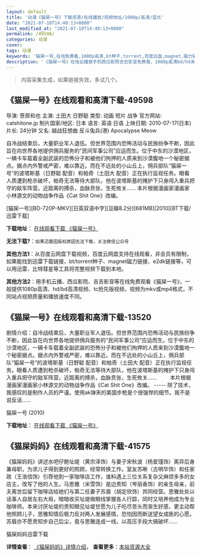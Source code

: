 ```yaml
---
layout: default
title: '动漫《猫屎一号》下载资源/在线播放/视频地址/1080p/高清/蓝光'
date: "2021-07-10T14:40:13+0800"
last_modified_at: "2021-07-10T14:40:13+0800"
permalink: /49598/
categories: 动漫
cover:
tags: 动漫
keywords: '猫屎一号,在线免费看,1080p高清,bt种子,torrent,百度云盘,magnet,磁力链,迅雷下载资源'
description: '《猫屎一号》在线云播放手机西瓜影院吉吉影音免费看，1080p高清bd/hd未删减完整版和tc抢先枪版，mkv/mp4格式，附带bt/torrent种子、magnet/磁力链、百度云盘、网盘资源迅雷下载链接'
---
```


>内容采集生成，如果链接失效，多试几个。


## 《猫屎一号》在线观看和高清下载-49598

导演: 笹原和也 主演: 土田大 日野聪 类型: 动画 短片 战争 官方网站: catshitone.jp 制片国家/地区: 日本 语言: 英语 日语 上映日期: 2010-07-17(日本) 片长: 24分钟 又名: 越战狂想曲 反斗兔兵(港) Apocalypse Meow

自冷战结束后，大量职业军人退伍。但世界范围内恐怖活动与民族纷争不断，因此旨在向世界各地提供佣兵服务的“民间军事公司”应运而生。位于中东的沙漠地区，一辆卡车载着全副武装的恐怖分子和被他们拘押的人质来到沙漠腹地一个秘密据点。据点内外警戒严密，难以靠近。而在不远处的小山丘上，佣兵部队“猫屎一号”的波塔斯基（日野聪 配音）和帕奇（土田大 配音）正在执行监视任务。眼看人质遭到枪杀破坏，帕奇无法等待大部队，他在波塔斯基的掩护下只身闯入重兵把守的敌军阵营。近距离的搏杀，血脉贲张，生死攸关…… 本片根据漫画家漫画家小林源文的动物战争作品《Cat Shit One》改编。


[猫屎一号][BD-720P-MKV][日英双语中字][豆瓣8.2分][681MB][2010][BT下载/迅雷下载]

**下载地址**： [在线观看下载 《猫屎一号》](https://www.btdx8.com/torrent/cat_shit_one_the_animated_series_2010.html) 


**无法下载?**：`如果迅雷因版权原因无法下载，关注微信公众号 `

**其他方法1**：从百度云网盘下载视频，百度云网盘支持在线观看，非会员有限制，如果能找到迅雷下载链接、bt/torrent种子、magnet磁力链接、e2dk链接等，可以用迅雷、比特彗星等工具将完整视频下载到本地。

**其他方法2**：用手机云播、西瓜影院、吉吉影音等在线免费观看《猫屎一号》，一般提供1080p高清、hd/bd高清视频、tc抢先版视频，视频为mkv或mp4格式，不同站点视频质量和播放速度不同。


## 《猫屎一号》在线观看和高清下载-13520

剧情介绍：自冷战结束后，大量职业军人退伍。但世界范围内恐怖活动与民族纷争不断，因此旨在向世界各地提供佣兵服务的“民间军事公司”应运而生。位于中东的沙漠地区，一辆卡车载着全副武装的恐怖分子和被他们拘押的人质来到沙漠腹地一个秘密据点。据点内外警戒严密，难以靠近。而在不远处的小山丘上，佣兵部队“猫屎一号”的波塔斯基（日野聪 配音）和帕奇（土田大 配音）正在执行监视任务。眼看人质遭到枪杀破坏，帕奇无法等待大部队，他在波塔斯基的掩护下只身闯入重兵把守的敌军阵营。近距离的搏杀，血脉贲张，生死攸关……  　　本片根据漫画家漫画家小林源文的动物战争作品《Cat Shit One》改编。 ----- 除了技术，我感叹的是制作人员的严谨。使用ak弹夹的美国步枪是个很强悍的细节。我不是说反话……


猫屎一号 (2010)

**下载地址**： [在线观看下载 《猫屎一号》](https://www.btbtdy.me/btdy/dy5747.html) 


## 《猫屎妈妈》在线观看和高清下载-41575

《猫屎妈妈》讲述水吧仔鲍址堤（黄宗泽饰）与妻子宋秋波（杨爱瑾饰）离异后身兼母职，为求儿子得到更好的照顾，经常转换工作。室友苏晰（古明华饰）和任家政（王浩信饰）引荐他到一家咖啡店工作，谁料遇上三位关系复杂又麻烦多多的女店主，改写了他的人生。马思雅（米雪饰）是边贵知（岑丽香饰）的亲生母亲，前夫离世后留下咖啡店给她们与第二任妻子苏眉（胡定欣饰）共同经营。思雅处处以话事人自居左右大局，暗暗收买址堤做眼线掌握各人行踪，同时又培养他成为专业咖啡师。本来讨厌址堤的贵知眼见址堤甘愿为儿子吃尽苦头而渐生好感，更主动帮他照顾儿子，思雅知情后极力反对两人发展感情，恐怕因而断送望女成医的心愿。苏眉亦不愿贵知步自己后尘，竟与思雅连成一线，以高压手段大搞破坏&hellip;…


猫屎妈妈迅雷下载

**详情查看**： [《猫屎妈妈》详情介绍](/movie/41575/)， **查看更多**：[本站资源大全](/movie/t/all/)

